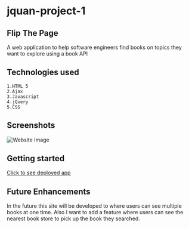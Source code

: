 # jquan-project-1

## Flip The Page

   A web application to help software engineers find books on topics they want to explore using a book API

  
  ## Technologies used
  
  
    1.HTML 5
    2.Ajax
    3.Javascript
    4.jQuery
    5.CSS
    
## Screenshots 

![Website Image](https://i.imgur.com/9H7igfy.png)


## Getting started

[Click to see deployed app](https://developerbooks.netlify.app/) 

## Future Enhancements 
In the future this site will be developed to where users can see multiple books at one time. Also I want to add a feature where users can see the nearest book store to pick up the book they searched.